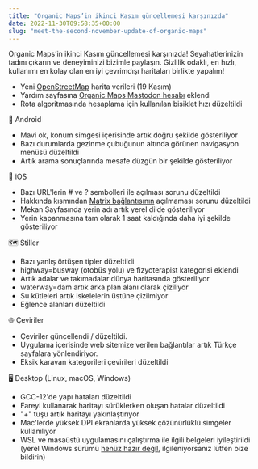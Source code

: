 ```yaml
---
title: "Organic Maps’in ikinci Kasım güncellemesi karşınızda"
date: 2022-11-30T09:58:35+00:00
slug: "meet-the-second-november-update-of-organic-maps"
---
```


Organic Maps’in ikinci Kasım güncellemesi karşınızda! Seyahatlerinizin tadını çıkarın ve deneyiminizi bizimle paylaşın. Gizlilik odaklı, en hızlı, kullanımı en kolay olan en iyi çevrimdışı haritaları birlikte yapalım!

- Yeni [OpenStreetMap](https://www.openstreetmap.org/) harita verileri (19 Kasım)
- Yardım sayfasına [Organic Maps Mastodon hesabı](https://fosstodon.org/@organicmaps) eklendi
- Rota algoritmasında hesaplama için kullanılan bisiklet hızı düzeltildi

🤖 Android

- Mavi ok, konum simgesi içerisinde artık doğru şekilde gösteriliyor
- Bazı durumlarda gezinme çubuğunun altında görünen navigasyon menüsü düzeltildi
- Artık arama sonuçlarında mesafe düzgün bir şekilde gösteriliyor

 iOS

- Bazı URL'lerin # ve ? sembolleri ile açılması sorunu düzeltildi
- Hakkında kısmından [Matrix bağlantısının](https://omaps.app/matrix) açılmaması sorunu düzeltildi
- Mekan Sayfasında yerin adı artık yerel dilde gösteriliyor
- Yerin kapanmasına tam olarak 1 saat kaldığında daha iyi şekilde gösteriliyor

🗺️ Stiller

- Bazı yanlış örtüşen tipler düzeltildi
- highway=busway (otobüs yolu) ve fizyoterapist kategorisi eklendi
- Artık adalar ve takımadalar dünya haritasında gösteriliyor
- waterway=dam artık arka plan alanı olarak çiziliyor
- Su kütleleri artık iskelelerin üstüne çizilmiyor
- Eğlence alanları düzeltildi

🌐 Çeviriler

- Çeviriler güncellendi / düzeltildi.
- Uygulama içerisinde web sitemize verilen bağlantılar artık Türkçe sayfalara yönlendiriyor.
- Eksik karavan kategorileri çevirileri düzeltildi

🖥️ Desktop (Linux, macOS, Windows)

- GCC-12'de yapı hataları düzeltildi
- Fareyi kullanarak haritayı sürüklerken oluşan hatalar düzeltildi
- "+" tuşu artık haritayı yakınlaştırıyor
- Mac'lerde yüksek DPI ekranlarda yüksek çözünürlüklü simgeler kullanılıyor
- WSL ve masaüstü uygulamasını çalıştırma ile ilgili belgeleri iyileştirildi (yerel Windows sürümü [henüz hazır değil](https://github.com/organicmaps/organicmaps/tree/windows), ilgileniyorsanız lütfen bize bildirin)

